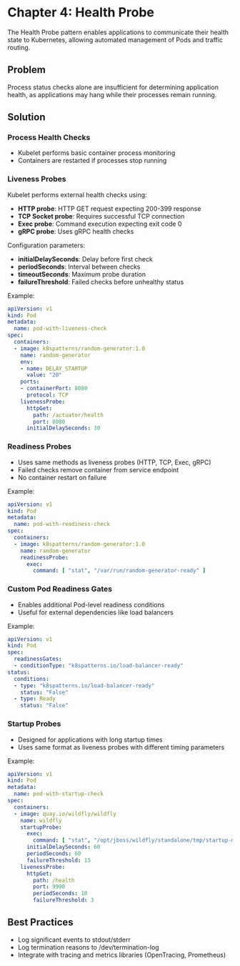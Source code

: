 # Chapter 4: Health Probe

The Health Probe pattern enables applications to communicate their health state to Kubernetes, allowing automated management of Pods and traffic routing.

## Problem
Process status checks alone are insufficient for determining application health, as applications may hang while their processes remain running.

## Solution

### Process Health Checks
- Kubelet performs basic container process monitoring
- Containers are restarted if processes stop running

### Liveness Probes
Kubelet performs external health checks using:
- **HTTP probe**: HTTP GET request expecting 200-399 response
- **TCP Socket probe**: Requires successful TCP connection
- **Exec probe**: Command execution expecting exit code 0
- **gRPC probe**: Uses gRPC health checks

Configuration parameters:
- **initialDelaySeconds**: Delay before first check
- **periodSeconds**: Interval between checks
- **timeoutSeconds**: Maximum probe duration
- **failureThreshold**: Failed checks before unhealthy status

Example:
```yaml
apiVersion: v1
kind: Pod
metadata:
  name: pod-with-liveness-check
spec:
  containers:
  - image: k8spatterns/random-generator:1.0
    name: random-generator
    env:
    - name: DELAY_STARTUP
      value: "20"
    ports:
    - containerPort: 8080
      protocol: TCP
    livenessProbe:
      httpGet:                  
        path: /actuator/health
        port: 8080
      initialDelaySeconds: 30   
```

### Readiness Probes
- Uses same methods as liveness probes (HTTP, TCP, Exec, gRPC)
- Failed checks remove container from service endpoint
- No container restart on failure

Example:
```yaml
apiVersion: v1
kind: Pod
metadata:
  name: pod-with-readiness-check
spec:
  containers:
  - image: k8spatterns/random-generator:1.0
    name: random-generator
    readinessProbe:
      exec:
        command: [ "stat", "/var/run/random-generator-ready" ]
```

### Custom Pod Readiness Gates
- Enables additional Pod-level readiness conditions
- Useful for external dependencies like load balancers

Example:
```yaml
apiVersion: v1
kind: Pod
spec:
  readinessGates:
  - conditionType: "k8spatterns.io/load-balancer-ready"
status:
  conditions:
  - type: "k8spatterns.io/load-balancer-ready"
    status: "False"
  - type: Ready
    status: "False"
```

### Startup Probes
- Designed for applications with long startup times
- Uses same format as liveness probes with different timing parameters

Example:
```yaml
apiVersion: v1
kind: Pod
metadata:
  name: pod-with-startup-check
spec:
  containers:
  - image: quay.io/wildfly/wildfly
    name: wildfly
    startupProbe:
      exec:
        command: [ "stat", "/opt/jboss/wildfly/standalone/tmp/startup-marker" ]
      initialDelaySeconds: 60
      periodSeconds: 60
      failureThreshold: 15
    livenessProbe:
      httpGet:
        path: /health
        port: 9990
        periodSeconds: 10
        failureThreshold: 3
```

## Best Practices
- Log significant events to stdout/stderr
- Log termination reasons to /dev/termination-log
- Integrate with tracing and metrics libraries (OpenTracing, Prometheus)
